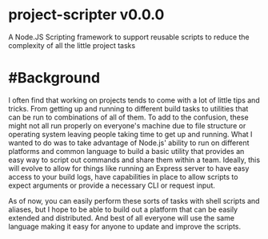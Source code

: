 project-scripter v0.0.0
================

A Node.JS Scripting framework to support reusable scripts to reduce the complexity of all the 
little project tasks

#Background
================

I often find that working on projects tends to come with a lot of little tips and tricks. 
From getting up and running to different build tasks to utilities that can be run to combinations
of all of them. To add to the confusion, these might not all run properly on everyone's 
machine due to file structure or operating system leaving people taking time to get up and 
running. What I wanted to do was to take advantage of Node.js' ability to run on different platforms 
and common language to build a basic utility that provides an easy way to script out commands and 
share them within a team. Ideally, this will evolve to allow for things like running an Express 
server to have easy access to your build logs, have capabilities in place to allow scripts to 
expect arguments or provide a necessary CLI or request input. 

As of now, you can easily perform these sorts of tasks with shell scripts and aliases, 
but I hope to be able to build out a platform that can be easily extended and distributed. And 
best of all everyone will use the same language making it easy for anyone to update and improve the
scripts.